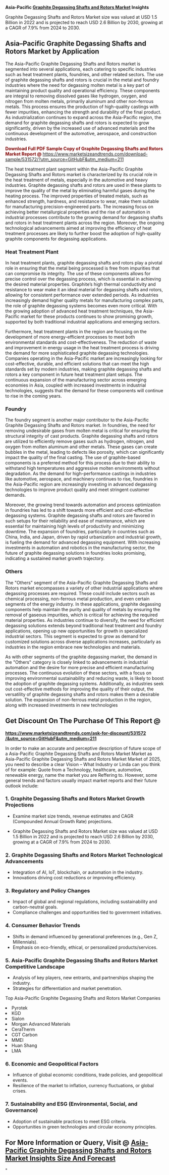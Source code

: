 <p><strong>Asia-Pacific&nbsp;<a href=""https://www.marketsizeandtrends.com/download-sample/531572/&amp;utm_source=GitHubF&amp;utm_medium=211"">Graphite Degassing Shafts and Rotors Market</a> Insights</strong></p><p>Graphite Degassing Shafts and Rotors Market size was valued at USD 1.5 Billion in 2022 and is projected to reach USD 2.6 Billion by 2030, growing at a CAGR of 7.9% from 2024 to 2030.</p><p><h2>Asia–Pacific Graphite Degassing Shafts and Rotors Market by Application</h2><p>The Asia-Pacific Graphite Degassing Shafts and Rotors market is segmented into several applications, each catering to specific industries such as heat treatment plants, foundries, and other related sectors. The use of graphite degassing shafts and rotors is crucial in the metal and foundry industries where the need for degassing molten metal is a key part of maintaining product quality and operational efficiency. These components are integral to removing dissolved gases like hydrogen, oxygen, and nitrogen from molten metals, primarily aluminum and other non-ferrous metals. This process ensures the production of high-quality castings with fewer impurities, enhancing the strength and durability of the final product. As industrialization continues to expand across the Asia-Pacific region, the demand for graphite degassing shafts and rotors is expected to grow significantly, driven by the increased use of advanced materials and the continuous development of the automotive, aerospace, and construction industries. <p><strong><span style="color: #800000;">Download Full PDF Sample Copy of Graphite Degassing Shafts and Rotors Market Report @</span>&nbsp;</strong><a href="https://www.marketsizeandtrends.com/download-sample/531572/?utm_source=GitHubF&amp;utm_medium=211" target="_blank">https://www.marketsizeandtrends.com/download-sample/531572/?utm_source=GitHubF&amp;utm_medium=211</a></p><p>The heat treatment plant segment within the Asia-Pacific Graphite Degassing Shafts and Rotors market is characterized by its crucial role in the heat treatment of metals, especially in the automotive and heavy industries. Graphite degassing shafts and rotors are used in these plants to improve the quality of the metal by eliminating harmful gases during the heating process. The improved properties of treated metals, such as enhanced strength, hardness, and resistance to wear, make them suitable for manufacturing precision-engineered parts. The increasing focus on achieving better metallurgical properties and the rise of automation in industrial processes contribute to the growing demand for degassing shafts and rotors in heat treatment plants across the region. Moreover, the ongoing technological advancements aimed at improving the efficiency of heat treatment processes are likely to further boost the adoption of high-quality graphite components for degassing applications. </p><h3>Heat Treatment Plant</h3><p>In heat treatment plants, graphite degassing shafts and rotors play a pivotal role in ensuring that the metal being processed is free from impurities that can compromise its integrity. The use of these components allows for precise control over the degassing process, which is essential in achieving the desired material properties. Graphite’s high thermal conductivity and resistance to wear make it an ideal material for degassing shafts and rotors, allowing for consistent performance over extended periods. As industries increasingly demand higher quality metals for manufacturing complex parts, the role of graphite degassing systems becomes even more critical. With the growing adoption of advanced heat treatment techniques, the Asia-Pacific market for these products continues to show promising growth, supported by both traditional industrial applications and emerging sectors.<p>Furthermore, heat treatment plants in the region are focusing on the development of more energy-efficient processes to meet both environmental standards and cost-effectiveness. The reduction of waste and improvement in energy usage in the heat treatment process is driving the demand for more sophisticated graphite degassing technologies. Companies operating in the Asia-Pacific market are increasingly looking for cost-effective, durable, and efficient solutions that can meet the high standards set by modern industries, making graphite degassing shafts and rotors a key component in future heat treatment plant setups. The continuous expansion of the manufacturing sector across emerging economies in Asia, coupled with increased investments in industrial technologies, suggests that the demand for these components will continue to rise in the coming years.</p><h3>Foundry</h3><p>The foundry segment is another major contributor to the Asia-Pacific Graphite Degassing Shafts and Rotors market. In foundries, the need for removing undesirable gases from molten metal is critical for ensuring the structural integrity of cast products. Graphite degassing shafts and rotors are utilized to efficiently remove gases such as hydrogen, nitrogen, and oxygen from molten aluminum and other metals. These gases can create bubbles in the metal, leading to defects like porosity, which can significantly impact the quality of the final casting. The use of graphite-based components is a preferred method for this process due to their ability to withstand high temperatures and aggressive molten environments without degradation. As the demand for high-performance castings in industries like automotive, aerospace, and machinery continues to rise, foundries in the Asia-Pacific region are increasingly investing in advanced degassing technologies to improve product quality and meet stringent customer demands.<p>Moreover, the growing trend towards automation and process optimization in foundries has led to a shift towards more efficient and cost-effective degassing systems. Graphite degassing shafts and rotors are favored in such setups for their reliability and ease of maintenance, which are essential for maintaining high levels of productivity and minimizing downtime. The expansion of foundries, particularly in countries such as China, India, and Japan, driven by rapid urbanization and industrial growth, is fueling the demand for advanced degassing equipment. With increasing investments in automation and robotics in the manufacturing sector, the future of graphite degassing solutions in foundries looks promising, indicating a sustained market growth trajectory.</p><h3>Others</h3><p>The "Others" segment of the Asia-Pacific Graphite Degassing Shafts and Rotors market encompasses a variety of other industrial applications where degassing processes are required. These could include sectors such as chemical processing, non-ferrous metal production, and even certain segments of the energy industry. In these applications, graphite degassing components help maintain the purity and quality of metals by ensuring the removal of gaseous impurities, which is critical for achieving the required material properties. As industries continue to diversify, the need for efficient degassing solutions extends beyond traditional heat treatment and foundry applications, opening up new opportunities for growth in specialized industrial sectors. This segment is expected to grow as demand for customized solutions across diverse applications increases, particularly as industries in the region embrace new technologies and materials.<p>As with other segments of the graphite degassing market, the demand in the "Others" category is closely linked to advancements in industrial automation and the desire for more precise and efficient manufacturing processes. The continuous evolution of these sectors, with a focus on improving environmental sustainability and reducing waste, is likely to boost the adoption of graphite degassing systems. Additionally, as industries seek out cost-effective methods for improving the quality of their output, the versatility of graphite degassing shafts and rotors makes them a desirable solution. The expansion of non-ferrous metal production in the region, along with increased investments in new technologies</p><h2><strong>Get Discount On The Purchase Of This Report @&nbsp;</strong></h2><p><strong><a href=""https://www.marketsizeandtrends.com/ask-for-discount/531572/&amp;utm_source=GitHubF&amp;utm_medium=211"" target=""_blank"">https://www.marketsizeandtrends.com/ask-for-discount/531572<br />/&amp;utm_source=GitHubF&amp;utm_medium=211</a></strong></p><p>In order to make an accurate and perceptive description of future scope of a Asia-Pacific&nbsp;Graphite Degassing Shafts and Rotors Market Market as Asia-Pacific&nbsp;Graphite Degassing Shafts and Rotors Market Market of 2025, you need to describe a clear Vision &ndash; What Industry or Linda can you think of for example: Quote from a Technology, healthcare, automotive, renewable energy, name the market you are Reffering to. However, some general trends and factors usually impact market reports and their future outlook include:</p><h3>1.&nbsp;<strong>Graphite Degassing Shafts and Rotors Market Growth Projections</strong></h3><ul><li>Examine market size trends, revenue estimates and CAGR (Compounded Annual Growth Rate) projections.</li><li><p>Graphite Degassing Shafts and Rotors Market size was valued at USD 1.5 Billion in 2022 and is projected to reach USD 2.6 Billion by 2030, growing at a CAGR of 7.9% from 2024 to 2030.</p></li></ul><h3>2.&nbsp;<strong>Graphite Degassing Shafts and Rotors Market Technological Advancements</strong></h3><ul><li>Integration of AI, IoT, blockchain, or automation in the industry.</li><li>Innovations driving cost reductions or improving efficiency.</li></ul><h3>3.&nbsp;<strong>Regulatory and Policy Changes</strong></h3><ul><li>Impact of global and regional regulations, including sustainability and carbon-neutral goals.</li><li>Compliance challenges and opportunities tied to government initiatives.</li></ul><h3>4.&nbsp;<strong>Consumer Behavior Trends</strong></h3><ul><li>Shifts in demand influenced by generational preferences (e.g., Gen Z, Millennials).</li><li>Emphasis on eco-friendly, ethical, or personalized products/services.</li></ul><h3>5.&nbsp;<strong>Asia-Pacific Graphite Degassing Shafts and Rotors Market Competitive Landscape</strong></h3><ul><li>Analysis of key players, new entrants, and partnerships shaping the industry.</li><li>Strategies for differentiation and market penetration.</li></ul><p data-pm-slice=""1 1 []"">Top Asia-Pacific Graphite Degassing Shafts and Rotors Market Companies</p><div data-test-id=""""><p><li>Pyrotek</li><li> KGD</li><li> Sialon</li><li> Morgan Advanced Materials</li><li> CeraTherm</li><li> CGT Carbon</li><li> MMEI</li><li> Huan Shang</li><li> LMA</li></p></div><h3>6.&nbsp;<strong>Economic and Geopolitical Factors</strong></h3><ul><li>Influence of global economic conditions, trade policies, and geopolitical events.</li><li>Resilience of the market to inflation, currency fluctuations, or global crises.</li></ul><h3>7.&nbsp;<strong>Sustainability and ESG (Environmental, Social, and Governance)</strong></h3><ul><li>Adoption of sustainable practices to meet ESG criteria.</li><li>Opportunities in green technologies and circular economy principles.</li></ul><h2><strong>For More Information or Query, Visit @&nbsp;</strong><a href=""https://www.verifiedmarketreports.com/product/graphite-degassing-shafts-and-rotors-market/"" target=""_blank"">Asia-Pacific Graphite Degassing Shafts and Rotors Market Insights Size And Forecast</a></h2>"
